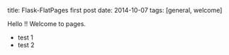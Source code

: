 title: Flask-FlatPages first post
date: 2014-10-07
tags: [general, welcome]

Hello !! Welcome to pages.

* test 1
* test 2